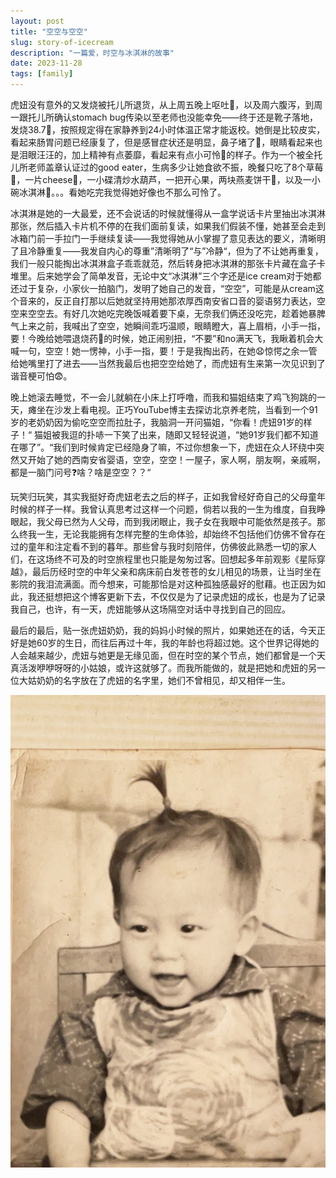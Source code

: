```yaml
---
layout: post
title: "空空与空空"
slug: story-of-icecream
description: "一篇爱，时空与冰淇淋的故事"
date: 2023-11-28
tags: [family]
---
```


虎妞没有意外的又发烧被托儿所退货，从上周五晚上呕吐🤮，以及周六腹泻，到周一跟托儿所确认stomach bug传染以至老师也没能幸免——终于还是靴子落地，发烧38.7🤒，按照规定得在家静养到24小时体温正常才能返校。她倒是比较皮实，看起来肠胃问题已经康复了，但是感冒症状还是明显，鼻子堵了🤧，眼睛看起来也是泪眼汪汪的，加上精神有点萎靡，看起来有点小可怜🥺的样子。作为一个被全托儿所老师盖章认证过的good eater，生病多少让她食欲不振，晚餐只吃了8个草莓🍓，一片cheese🧀️，一小碟清炒水葫芦，一把开心果，两块燕麦饼干🍪，以及一小碗冰淇淋🍦。。。看她吃完我觉得她好像也不那么可怜了。

冰淇淋是她的一大最爱，还不会说话的时候就懂得从一盒学说话卡片里抽出冰淇淋那张，然后插入卡片机不停的在我们面前复读，如果我们假装不懂，她甚至会走到冰箱门前一手拉门一手继续复读——我觉得她从小掌握了意见表达的要义，清晰明了且冷静重复——我发自内心的尊重”清晰明了“与”冷静“，但为了不让她再重复，我们一般只能掏出冰淇淋盒子乖乖就范，然后转身把冰淇淋的那张卡片藏在盒子卡堆里。后来她学会了简单发音，无论中文“冰淇淋”三个字还是ice cream对于她都还过于复杂，小家伙一拍脑门，发明了她自己的发音，“空空”，可能是从cream这个音来的，反正自打那以后她就坚持用她那浓厚西南安省口音的婴语努力表达，空空来空空去。有好几次她吃完晚饭喊着要下桌，无奈我们俩还没吃完，趁着她暴脾气上来之前，我喊出了空空，她瞬间乖巧温顺，眼睛瞪大，喜上眉梢，小手一指，要！今晚给她喂退烧药💊的时候，她正闹别扭，“不要”和no满天飞，我瞅着机会大喊一句，空空！她一愣神，小手一指，要！于是我掏出药，在她😧惊愕之余一管给她嘴里打了进去——当然我最后也把空空给她了，而虎妞有生来第一次见识到了谐音梗可怕😨。

晚上她滚去睡觉，不一会儿就躺在小床上打呼噜，而我和猫姐结束了鸡飞狗跳的一天，瘫坐在沙发上看电视。正巧YouTube博主去探访北京养老院，当看到一个91岁的老奶奶因为偷吃空空而拉肚子，我脑洞一开问猫姐，“你看！虎妞91岁的样子！“ 猫姐被我逗的扑哧一下笑了出来，随即又轻轻说道，“她91岁我们都不知道在哪了”。“我们到时候肯定已经隐身了嘛，不过你想象一下，虎妞在众人环绕中突然又开始了她的西南安省婴语，空空，空空！一屋子，家人啊，朋友啊，亲戚啊，都是一脑门问号❓啥？啥是空空？？“

玩笑归玩笑，其实我挺好奇虎妞老去之后的样子，正如我曾经好奇自己的父母童年时候的样子一样。我曾认真思考过这样一个问题，倘若以我的一生为维度，自我睁眼起，我父母已然为人父母，而到我闭眼止，我子女在我眼中可能依然是孩子。那么终我一生，无论我能拥有怎样完整的生命体验，却始终不包括他们仿佛不曾存在过的童年和注定看不到的暮年。那些曾与我时刻陪伴，仿佛彼此熟悉一切的家人们，在这场终不可及的时空旅程里也只能是匆匆过客。回想起多年前观影《星际穿越》，最后历经时空的中年父亲和病床前白发苍苍的女儿相见的场景，让当时坐在影院的我泪流满面。而今想来，可能那恰是对这种孤独感最好的慰藉。也正因为如此，我还挺想把这个博客更新下去，不仅仅是为了记录虎妞的成长，也是为了记录我自己，也许，有一天，虎妞能够从这场隔空对话中寻找到自己的回应。

最后的最后，贴一张虎妞奶奶，我的妈妈小时候的照片，如果她还在的话，今天正好是她60岁的生日，而往后再过十年，我的年龄也将超过她。这个世界记得她的人会越来越少，虎妞与她更是无缘见面，但在时空的某个节点，她们都曾是一个天真活泼咿咿呀呀的小姑娘，或许这就够了。而我所能做的，就是把她和虎妞的另一位大姑奶奶的名字放在了虎妞的名字里，她们不曾相见，却又相伴一生。

![Grandma](/images/2023-11-28-grandma.jpg)
